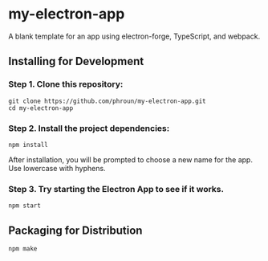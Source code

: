 # my-electron-app

A blank template for an app using electron-forge, TypeScript, and webpack.

## Installing for Development

### Step 1.  Clone this repository:

```
git clone https://github.com/phroun/my-electron-app.git
cd my-electron-app
```

### Step 2.  Install the project dependencies:

```
npm install
```

After installation, you will be prompted to choose a new name for the app.  Use lowercase with hyphens.

### Step 3.  Try starting the Electron App to see if it works.

```
npm start
```

## Packaging for Distribution

```
npm make
```

